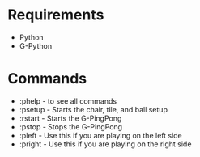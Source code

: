 # Requirements

- Python
- G-Python

# Commands
- :phelp - to see all commands
- :psetup - Starts the chair, tile, and ball setup
- :rstart - Starts the G-PingPong
- :pstop - Stops the G-PingPong
- :pleft - Use this if you are playing on the left side
- :pright - Use this if you are playing on the right side
